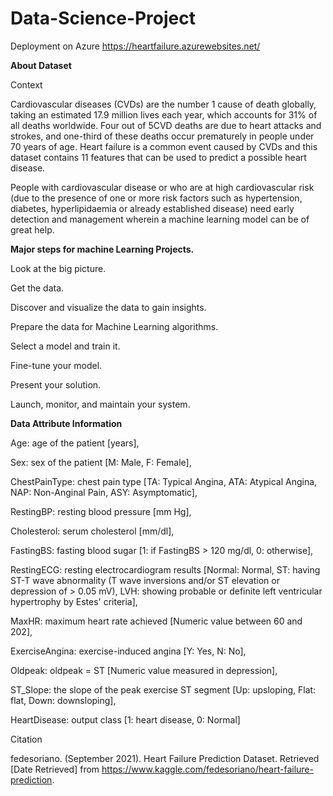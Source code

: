 # Data-Science-Project
Deployment on Azure
https://heartfailure.azurewebsites.net/



**About Dataset**

Context

Cardiovascular diseases (CVDs) are the number 1 cause of death globally, taking an estimated 17.9 million lives each year, which accounts for 31% of all deaths worldwide. Four out of 5CVD deaths are due to heart attacks and strokes, and one-third of these deaths occur prematurely in people under 70 years of age. Heart failure is a common event caused by CVDs and this dataset contains 11 features that can be used to predict a possible heart disease.

People with cardiovascular disease or who are at high cardiovascular risk (due to the presence of one or more risk factors such as hypertension, diabetes, hyperlipidaemia or already established disease) need early detection and management wherein a machine learning model can be of great help.



**Major steps for machine Learning Projects.**

Look at the big picture.

Get the data.

Discover and visualize the data to gain insights.

Prepare the data for Machine Learning algorithms.

Select a model and train it.

Fine-tune your model.

Present your solution.

Launch, monitor, and maintain your system.



**Data Attribute Information**


Age: age of the patient [years],

Sex: sex of the patient [M: Male, F: Female],

ChestPainType: chest pain type [TA: Typical Angina, ATA: Atypical Angina, NAP: Non-Anginal Pain, ASY: Asymptomatic],

RestingBP: resting blood pressure [mm Hg],

Cholesterol: serum cholesterol [mm/dl],

FastingBS: fasting blood sugar [1: if FastingBS > 120 mg/dl, 0: otherwise],

RestingECG: resting electrocardiogram results [Normal: Normal, ST: having ST-T wave abnormality (T wave inversions and/or ST elevation or depression of > 0.05 mV), LVH: showing probable or definite left ventricular hypertrophy by Estes' criteria],

MaxHR: maximum heart rate achieved [Numeric value between 60 and 202],

ExerciseAngina: exercise-induced angina [Y: Yes, N: No],

Oldpeak: oldpeak = ST [Numeric value measured in depression],

ST_Slope: the slope of the peak exercise ST segment [Up: upsloping, Flat: flat, Down: downsloping],

HeartDisease: output class [1: heart disease, 0: Normal]

Citation

fedesoriano. (September 2021). Heart Failure Prediction Dataset. Retrieved [Date Retrieved] from https://www.kaggle.com/fedesoriano/heart-failure-prediction.
